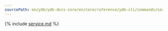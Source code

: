 ```yaml
---
sourcePath: en/ydb/ydb-docs-core/en/core/reference/ydb-cli/commands/service.md
---
```

{% include [service.md](_includes/service.md) %}